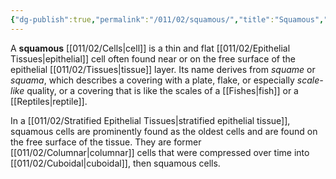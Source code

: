 ```yaml
---
{"dg-publish":true,"permalink":"/011/02/squamous/","title":"Squamous","tags":["BIOL422"],"noteIcon":"1","created":"2024-10-19T20:27:19.128-07:00","updated":"2024-09-26T15:25:54.765-07:00"}
---
```


A **squamous** [[011/02/Cells\|cell]] is a thin and flat [[011/02/Epithelial Tissues\|epithelial]] cell often found near or on the free surface of the epithelial [[011/02/Tissues\|tissue]] layer. Its name derives from *squame* or *squama*, which describes a covering with a plate, flake, or especially *scale-like* quality, or a covering that is like the scales of a [[Fishes\|fish]] or a [[Reptiles\|reptile]].

In a [[011/02/Stratified Epithelial Tissues\|stratified epithelial tissue]], squamous cells are prominently found as the oldest cells and are found on the free surface of the tissue. They are former [[011/02/Columnar\|columnar]] cells that were compressed over time into [[011/02/Cuboidal\|cuboidal]], then squamous cells.
